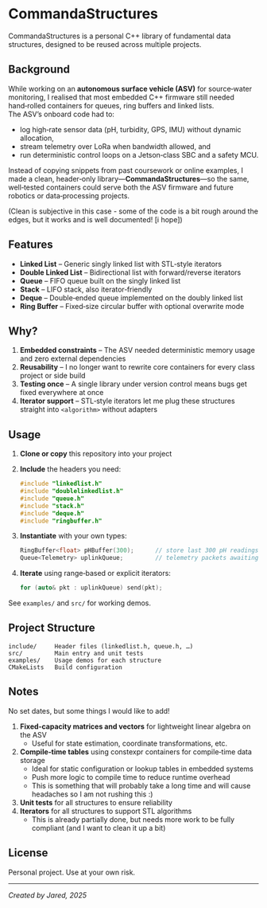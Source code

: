 # CommandaStructures

CommandaStructures is a personal C++ library of fundamental data structures, designed to be reused across multiple projects.

## Background
While working on an **autonomous surface vehicle (ASV)** for source‑water monitoring, I realised that most embedded C++ firmware still needed hand‑rolled containers for queues, ring buffers and linked lists.  
The ASV’s onboard code had to:

* log high‑rate sensor data (pH, turbidity, GPS, IMU) without dynamic allocation,
* stream telemetry over LoRa when bandwidth allowed, and
* run deterministic control loops on a Jetson‑class SBC and a safety MCU.

Instead of copying snippets from past coursework or online examples, I made a clean, header‑only library—**CommandaStructures**—so the same, well‑tested containers could serve both the ASV firmware and future robotics or data‑processing projects.

(Clean is subjective in this case - some of the code is a bit rough around the edges, but it works and is well documented! [i hope])
## Features

- **Linked List** – Generic singly linked list with STL‑style iterators  
- **Double Linked List** – Bidirectional list with forward/reverse iterators  
- **Queue** – FIFO queue built on the singly linked list  
- **Stack** – LIFO stack, also iterator‑friendly  
- **Deque** – Double‑ended queue implemented on the doubly linked list  
- **Ring Buffer** – Fixed‑size circular buffer with optional overwrite mode  

## Why?

1. **Embedded constraints** – The ASV needed deterministic memory usage and zero external dependencies  
2. **Reusability** – I no longer want to rewrite core containers for every class project or side build  
3. **Testing once** – A single library under version control means bugs get fixed everywhere at once  
4. **Iterator support** – STL‑style iterators let me plug these structures straight into `<algorithm>` without adapters  

## Usage

1. **Clone or copy** this repository into your project  
2. **Include** the headers you need:

   ```cpp
   #include "linkedlist.h"
   #include "doublelinkedlist.h"
   #include "queue.h"
   #include "stack.h"
   #include "deque.h"
   #include "ringbuffer.h"
   ```

3. **Instantiate** with your own types:

   ```cpp
   RingBuffer<float> pHBuffer(300);      // store last 300 pH readings
   Queue<Telemetry> uplinkQueue;         // telemetry packets awaiting LoRa window
   ```

4. **Iterate** using range‑based or explicit iterators:

   ```cpp
   for (auto& pkt : uplinkQueue) send(pkt);
   ```

See `examples/` and `src/` for working demos.

## Project Structure

```
include/     Header files (linkedlist.h, queue.h, …)
src/         Main entry and unit tests
examples/    Usage demos for each structure
CMakeLists   Build configuration
```

## Notes
No set dates, but some things I would like to add!

1. **Fixed‑capacity matrices and vectors** for lightweight linear algebra on the ASV 
   - Useful for state estimation, coordinate transformations, etc.
2. **Compile‑time tables** using constexpr containers for compile‑time data storage
   - Ideal for static configuration or lookup tables in embedded systems
   - Push more logic to compile time to reduce runtime overhead
   - This is something that will probably take a long time and will cause headaches so I am not rushing this :)
3. **Unit tests** for all structures to ensure reliability
4. **Iterators** for all structures to support STL algorithms
   - This is already partially done, but needs more work to be fully compliant (and I want to clean it up a bit)


## License

Personal project. Use at your own risk.

---

*Created by Jared, 2025*